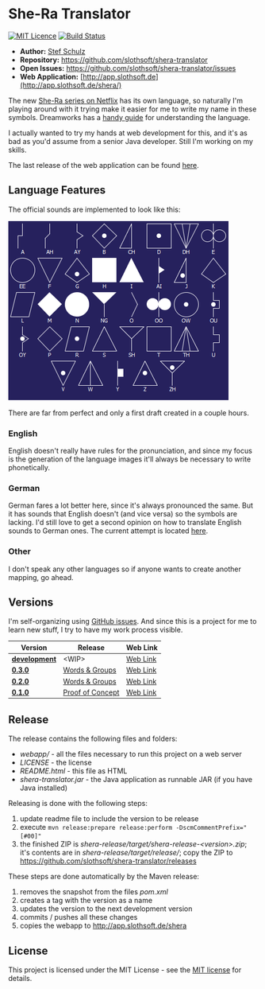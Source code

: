 # She-Ra Translator

[![MIT Licence](https://img.shields.io/github/license/jenkinsci/java-client-api.svg?label=License)](http://opensource.org/licenses/MIT) [![Build Status](https://travis-ci.org/slothsoft/shera-translator.svg?branch=master)](https://travis-ci.org/slothsoft/shera-translator)

- **Author:** [Stef Schulz](mailto:s.schulz@slothsoft.de)
- **Repository:** <https://github.com/slothsoft/shera-translator>
- **Open Issues:** <https://github.com/slothsoft/shera-translator/issues>
- **Web Application:** [http://app.slothsoft.de](http://app.slothsoft.de/shera/)

The new [She-Ra series on Netflix](https://www.netflix.com/title/80179762) has its own language, so naturally I'm playing around with it trying make it easier for me to write my name in these symbols. Dreamworks has a [handy guide](http://www.dreamworkstv.com/wp-content/uploads/2015/07/SheRa_FirstOnes_Language.pdf) for understanding the language.

I actually wanted to try my hands at web development for this, and it's as bad as you'd assume from a senior Java developer. Still I'm working on my skills.

The last release of the web application can be found [here](http://app.slothsoft.de/shera/).



## Language Features

The official sounds are implemented to look like this:

![all sounds](https://github.com/slothsoft/shera-translator/raw/master/readme/all-sounds.png)

There are far from perfect and only a first draft created in a couple hours.


### English

English doesn't really have rules for the pronunciation, and since my focus is the generation of the language images it'll always be necessary to write phonetically. 

### German

German fares a lot better here, since it's always pronounced the same. But it has sounds that English doesn't (and vice versa) so the symbols are lacking. I'd still love to get a second opinion on how to translate English sounds to German ones. The current attempt is located [here](https://github.com/slothsoft/shera-translator/blob/master/core/src/main/java/de/slothsoft/shera/mapper/GermanSoundMapper.java).

### Other

I don't speak any other languages so if anyone wants to create another mapping, go ahead.


## Versions

I'm self-organizing using [GitHub issues](https://github.com/slothsoft/shera-translator/issues). And since this is a project for me to learn new stuff, I try to have my work process visible.

| Version | Release | Web Link |
| ------- |---------| -------- |
| **[development](https://github.com/slothsoft/shera-translator/milestones)** | &lt;WIP&gt; | [Web Link](http://app.slothsoft.de/shera-dev/)  |
| **[0.3.0](https://github.com/slothsoft/shera-translator/milestone/3?closed=1)** | [Words & Groups](https://github.com/slothsoft/shera-translator/releases/tag/0.3.0) | [Web Link](http://app.slothsoft.de/shera-old/0.3.0/) |
| **[0.2.0](https://github.com/slothsoft/shera-translator/milestone/2?closed=1)** | [Words & Groups](https://github.com/slothsoft/shera-translator/releases/tag/0.2.0) | [Web Link](http://app.slothsoft.de/shera-old/0.2.0/) |
| **[0.1.0](https://github.com/slothsoft/shera-translator/milestone/1?closed=1)** | [Proof of Concept](https://github.com/slothsoft/shera-translator/releases/tag/0.1.0) | [Web Link](http://app.slothsoft.de/shera-old/0.1.0/) |



## Release

The release contains the following files and folders:

- *webapp/* - all the files necessary to run this project on a web server
- *LICENSE* - the license
- *README.html* - this file as HTML
- *shera-translator.jar* - the Java application as runnable JAR (if you have Java installed)

Releasing is done with the following steps:

1. update readme file to include the version to be release 
1. execute `mvn release:prepare release:perform -DscmCommentPrefix="[#00]"`
1. the finished ZIP  is *shera-release/target/shera-release-&lt;version&gt;.zip*; it's contents are in *shera-release/target/release/*; copy the ZIP to <https://github.com/slothsoft/shera-translator/releases>

These steps are done automatically by the Maven release:

1. removes the snapshot from the files *pom.xml*
1. creates a tag with the version as a name
1. updates the version to the next development version
1. commits / pushes all these changes
1. copies the webapp to <http://app.slothsoft.de/shera> 



## License

This project is licensed under the MIT License - see the [MIT license](https://opensource.org/licenses/MIT) for details.
